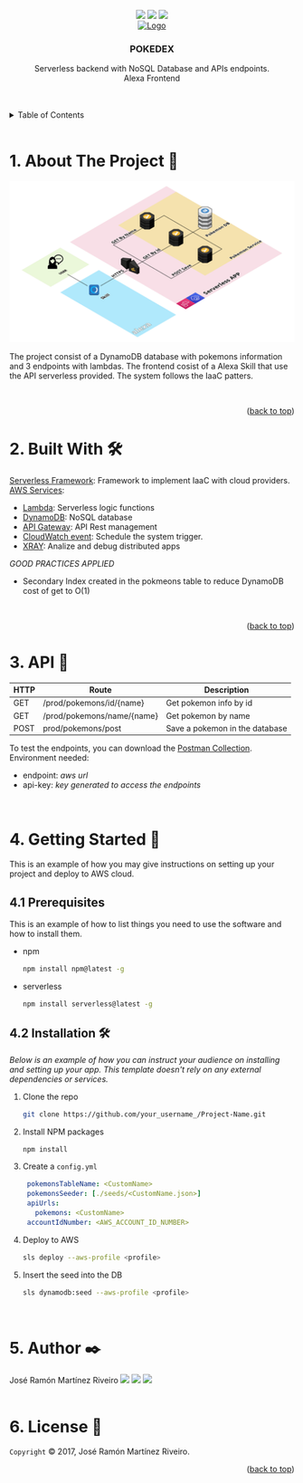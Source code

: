 <div id="top"></div>


<!-- PROJECT LOGO -->
<br />
<div align="center">
  <img src="https://img.shields.io/badge/amazon%20alexa-52b5f7?style=for-the-badge&logo=amazon%20alexa&logoColor=white"></img>
  <img src="https://img.shields.io/badge/AWS-%23FF9900.svg?style=for-the-badge&logo=amazon-aws&logoColor=white"></img>
  <img src="https://img.shields.io/badge/Amazon%20DynamoDB-4053D6?style=for-the-badge&logo=Amazon%20DynamoDB&logoColor=white"></img>
  <br/>
  <a href="https://github.com/othneildrew/Best-README-Template">
    <img src="https://icon-library.com/images/pokedex-icon/pokedex-icon-21.jpg" alt="Logo" width="200" >
  </a>

  <h3 align="center">POKEDEX</h3>

  <p align="center">
    Serverless backend with NoSQL Database and APIs endpoints.
    <br/>
    Alexa Frontend
    <br />
    <br />
    <br />
  </p>
</div>

<!-- TABLE OF CONTENTS -->
<details>
  <summary>Table of Contents</summary>
  <ol>
    <li><a href="#about-the-project">About The Project</a></li>
    <li><a href="#built-with">Built With</a></li>
    <li><a href="#api-usage">API Usage</a></li>
    <li>
      <a href="#getting-started">Getting Started</a>
      <ul>
        <li><a href="#prerequisites">Prerequisites</a></li>
        <li><a href="#installation">Installation</a></li>
      </ul>
    </li>
    <li><a href="#author">Author</a></li>
    <li><a href="#license">License</a></li>
  </ol>
</details>

<br>

<!-- ABOUT THE PROJECT -->
# 1. About The Project 📢

![](./resources/diagram.png "Diagram")
</br>

The project consist of a DynamoDB database with pokemons information and 3 endpoints with lambdas. The frontend cosist of a Alexa Skill that use the API serverless provided. The system follows the IaaC patters.

</br>
<p align="right">(<a href="#top">back to top</a>)</p>


# 2. Built With 🛠️

[Serverless Framework](https://www.serverless.com/): Framework to implement IaaC with cloud providers.
[AWS Services](https://aws.amazon.com/es/):
* [Lambda](https://aws.amazon.com/es/lambda/): Serverless logic functions
* [DynamoDB](https://aws.amazon.com/es/dynamodb/): NoSQL database
* [API Gateway](https://aws.amazon.com/es/api-gateway/): API Rest management
* [CloudWatch event](https://docs.aws.amazon.com/AmazonCloudWatch/latest/events/WhatIsCloudWatchEvents.html): Schedule the system trigger.
* [XRAY](https://aws.amazon.com/es/xray/): Analize and debug distributed apps

_GOOD PRACTICES APPLIED_

* Secondary Index created in the pokmeons table to reduce DynamoDB cost of get to O(1)
 
</br>
<p align="right">(<a href="#top">back to top</a>)</p>


# 3. API 🚀

| HTTP   |      Route      |  Description |
|----------|-------|-------------|
| GET |  /prod/pokemons/id/{name} | Get pokemon info by id |
| GET |   /prod/pokemons/name/{name}   |  Get pokemon by name |
| POST| prod/pokemons/post |   Save a pokemon in the database |

To test the endpoints, you can download the [Postman Collection](./resources/pokemon.postman_collection.json). <br/>Environment needed:
* endpoint: _aws url_
* api-key: _key generated to access the endpoints_

</br>

# 4. Getting Started 🔧  

This is an example of how you may give instructions on setting up your project and deploy to AWS cloud.

## 4.1 Prerequisites

This is an example of how to list things you need to use the software and how to install them.
* npm
  ```sh
  npm install npm@latest -g
  ```
* serverless
  ```sh
  npm install serverless@latest -g
  ```

## 4.2 Installation 🛠️ 

_Below is an example of how you can instruct your audience on installing and setting up your app. This template doesn't rely on any external dependencies or services._

1. Clone the repo
   ```sh
   git clone https://github.com/your_username_/Project-Name.git
   ```
2. Install NPM packages
   ```sh
   npm install
   ```
3. Create a `config.yml`
   ```yml
    pokemonsTableName: <CustomName>
    pokemonsSeeder: [./seeds/<CustomName.json>]
    apiUrls:
      pokemons: <CustomName>
    accountIdNumber: <AWS_ACCOUNT_ID_NUMBER>
   ```

4. Deploy to AWS
   ```sh
   sls deploy --aws-profile <profile>
   ```

5. Insert the seed into the DB
   ```sh
   sls dynamodb:seed --aws-profile <profile>
   ```
</br>

<!-- CONTACT -->
# 5. Author ✒️

José Ramón Martínez Riveiro <img src="https://img.shields.io/badge/MAIL-0078D4?style=for-the-badge&logo=microsoft-outlook&logoColor=white">
<a href="josera.martinez@hotmail.com"></a><img src="https://img.shields.io/badge/LinkedIn-0077B5?style=for-the-badge&logo=linkedin&logoColor=white">
<a href="https://www.linkedin.com/in/joseramonmartinezriveiro/"></a><img src="https://img.shields.io/badge/website-000000?style=for-the-badge&logo=About.me&logoColor=white">
<a href="https://joseramonmartinez.github.io/"></a>
</img>
</br>
</br>
<!-- LICENSE -->
# 6. License 📄
`Copyright` © 2017, José Ramón Martínez Riveiro. 


<p align="right">(<a href="#top">back to top</a>)</p>
